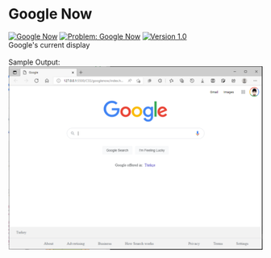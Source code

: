 # Google Now
[![Google Now](https://img.shields.io/badge/language-CSS-green)](#)
[![Problem: Google Now](https://img.shields.io/badge/problem-Google%20Now-important)](#)
[![Version 1.0](https://img.shields.io/badge/version-1.0-informational)](#)\
Google's current display
\
\
Sample Output:\
[![Sample Output](/assets/images/cssgooglenow.png)](#)


